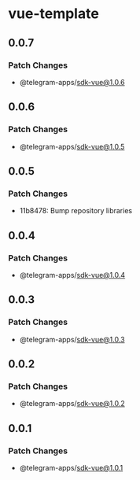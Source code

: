 # vue-template

## 0.0.7

### Patch Changes

- @telegram-apps/sdk-vue@1.0.6

## 0.0.6

### Patch Changes

- @telegram-apps/sdk-vue@1.0.5

## 0.0.5

### Patch Changes

- 11b8478: Bump repository libraries

## 0.0.4

### Patch Changes

- @telegram-apps/sdk-vue@1.0.4

## 0.0.3

### Patch Changes

- @telegram-apps/sdk-vue@1.0.3

## 0.0.2

### Patch Changes

- @telegram-apps/sdk-vue@1.0.2

## 0.0.1

### Patch Changes

- @telegram-apps/sdk-vue@1.0.1

